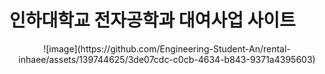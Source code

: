 # 인하대학교 전자공학과 대여사업 사이트

<center>
  ![image](https://github.com/Engineering-Student-An/rental-inhaee/assets/139744625/3de07cdc-c0cb-4634-b843-9371a4395603)

</center>

